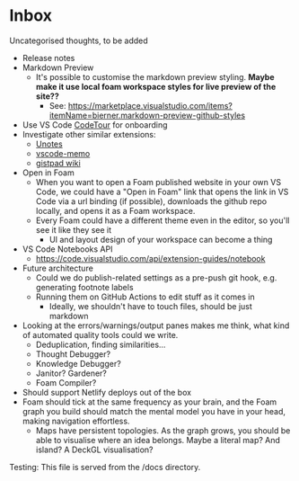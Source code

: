 # Inbox

Uncategorised thoughts, to be added

- Release notes
- Markdown Preview
  - It's possible to customise the markdown preview styling. **Maybe make it use local foam workspace styles for live preview of the site??**
    - See: <https://marketplace.visualstudio.com/items?itemName=bierner.markdown-preview-github-styles>
- Use VS Code [CodeTour](https://marketplace.visualstudio.com/items?itemName=vsls-contrib.codetour) for onboarding
- Investigate other similar extensions:
  - [Unotes](https://marketplace.visualstudio.com/items?itemName=ryanmcalister.Unotes)
  - [vscode-memo](https://github.com/svsool/vscode-memo)
  - [gistpad wiki](https://github.com/jevakallio/gistpad/tree/master/src/repos/wiki)
- Open in Foam
  - When you want to open a Foam published website in your own VS Code, we could have a "Open in Foam" link that opens the link in VS Code via a url binding (if possible), downloads the github repo locally, and opens it as a Foam workspace.
  - Every Foam could have a different theme even in the editor, so you'll see it like they see it
    - UI and layout design of your workspace can become a thing
- VS Code Notebooks API
  - <https://code.visualstudio.com/api/extension-guides/notebook>
- Future architecture
  - Could we do publish-related settings as a pre-push git hook, e.g. generating footnote labels
  - Running them on GitHub Actions to edit stuff as it comes in
    - Ideally, we shouldn't have to touch files, should be just markdown
- Looking at the errors/warnings/output panes makes me think, what kind of automated quality tools could we write.
  - Deduplication, finding similarities...
  - Thought Debugger?
  - Knowledge Debugger?
  - Janitor? Gardener?
  - Foam Compiler?
- Should support Netlify deploys out of the box
- Foam should tick at the same frequency as your brain, and the Foam graph you build should match the mental model you have in your head, making navigation effortless.
  - Maps have persistent topologies. As the graph grows, you should be able to visualise where an idea belongs. Maybe a literal map? And island? A DeckGL visualisation?

Testing: This file is served from the /docs directory.
